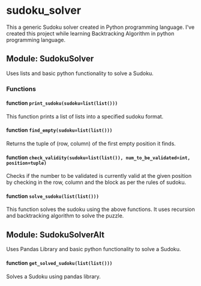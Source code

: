 # sudoku_solver
This a generic Sudoku solver created in Python programming language.
I've created this project while learning Backtracking Algorithm in python programming language.

## Module: SudokuSolver
Uses lists and basic python functionality to solve a Sudoku. 
### Functions
#### function `print_sudoku(sudoku=list(list()))`
This function prints a list of lists into a specified sudoku format.

#### function `find_empty(sudoku=list(list()))`
Returns the tuple of (row, column) of the first empty position it finds.

#### function `check_validity(sudoku=list(list()), num_to_be_validated=int, position=tuple)`
Checks if the number to be validated is currently valid at the given position by checking in the row, column and the block as per the rules of sudoku.

#### function `solve_sudoku(list(list()))`
This function solves the sudoku using the above functions. It uses recursion and backtracking algorithm to solve the puzzle.

## Module: SudokuSolverAlt
Uses Pandas Library and basic python functionality to solve a Sudoku.

#### function `get_solved_sudoku(list(list()))`
Solves a Sudoku using pandas library.
